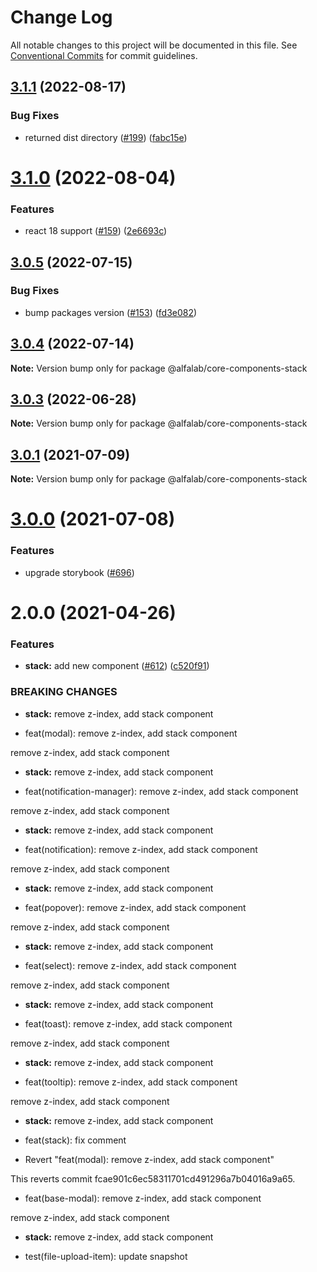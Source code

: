 # Change Log

All notable changes to this project will be documented in this file.
See [Conventional Commits](https://conventionalcommits.org) for commit guidelines.

## [3.1.1](https://github.com/core-ds/core-components/compare/@alfalab/core-components-stack@3.1.0...@alfalab/core-components-stack@3.1.1) (2022-08-17)


### Bug Fixes

* returned dist directory ([#199](https://github.com/core-ds/core-components/issues/199)) ([fabc15e](https://github.com/core-ds/core-components/commit/fabc15effa1457ca65ec7238206f1b1fc2a2a613))





# [3.1.0](https://github.com/core-ds/core-components/compare/@alfalab/core-components-stack@3.0.5...@alfalab/core-components-stack@3.1.0) (2022-08-04)


### Features

* react 18 support ([#159](https://github.com/core-ds/core-components/issues/159)) ([2e6693c](https://github.com/core-ds/core-components/commit/2e6693c62f534e333aadb7d3fff4ffd78ac84c63))





## [3.0.5](https://github.com/core-ds/core-components/compare/@alfalab/core-components-stack@3.0.4...@alfalab/core-components-stack@3.0.5) (2022-07-15)


### Bug Fixes

* bump packages version ([#153](https://github.com/core-ds/core-components/issues/153)) ([fd3e082](https://github.com/core-ds/core-components/commit/fd3e08205672129cdce04e1000c673f2cd9c10da))





## [3.0.4](https://github.com/core-ds/core-components/compare/@alfalab/core-components-stack@3.0.3...@alfalab/core-components-stack@3.0.4) (2022-07-14)

**Note:** Version bump only for package @alfalab/core-components-stack





## [3.0.3](https://github.com/core-ds/core-components/compare/@alfalab/core-components-stack@3.0.2...@alfalab/core-components-stack@3.0.3) (2022-06-28)

**Note:** Version bump only for package @alfalab/core-components-stack





## [3.0.1](https://github.com/core-ds/core-components/compare/@alfalab/core-components-stack@3.0.0...@alfalab/core-components-stack@3.0.1) (2021-07-09)

**Note:** Version bump only for package @alfalab/core-components-stack





# [3.0.0](https://github.com/core-ds/core-components/compare/@alfalab/core-components-stack@2.0.0...@alfalab/core-components-stack@3.0.0) (2021-07-08)


### Features

* upgrade storybook ([#696](https://github.com/core-ds/core-components/issues/696))

# 2.0.0 (2021-04-26)


### Features

* **stack:** add new component ([#612](https://github.com/core-ds/core-components/issues/612)) ([c520f91](https://github.com/core-ds/core-components/commit/c520f91cd22bb9e23fd2f428719865b4c7d5a2a6))


### BREAKING CHANGES

* **stack:** remove z-index, add stack component

* feat(modal): remove z-index, add stack component

remove z-index, add stack component
* **stack:** remove z-index, add stack component

* feat(notification-manager): remove z-index, add stack component

remove z-index, add stack component
* **stack:** remove z-index, add stack component

* feat(notification): remove z-index, add stack component

remove z-index, add stack component
* **stack:** remove z-index, add stack component

* feat(popover): remove z-index, add stack component

remove z-index, add stack component
* **stack:** remove z-index, add stack component

* feat(select): remove z-index, add stack component

remove z-index, add stack component
* **stack:** remove z-index, add stack component

* feat(toast): remove z-index, add stack component

remove z-index, add stack component
* **stack:** remove z-index, add stack component

* feat(tooltip): remove z-index, add stack component

remove z-index, add stack component
* **stack:** remove z-index, add stack component

* feat(stack): fix comment

* Revert "feat(modal): remove z-index, add stack component"

This reverts commit fcae901c6ec58311701cd491296a7b04016a9a65.

* feat(base-modal): remove z-index, add stack component

remove z-index, add stack component

* **stack:** remove z-index, add stack component

* test(file-upload-item): update snapshot
